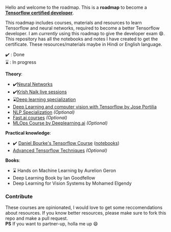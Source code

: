 Hello and welcome to the roadmap. This is a **roadmap** to become a **[Tensorflow certified developer](https://www.tensorflow.org/certificate)**.

This roadmap includes courses, materials and resources to learn Tensorflow and neural networks, required to become a better Tensorflow developer. I am _currently_ using this roadmap to give the developer exam :smile:. This repository has all the notebooks and notes I have created to get the certificate. These resources/materials maybe in Hindi or English language.

✔️ : Done  
⌛ : In progress

**Theory**:

- ✔️[Neural Networks](https://www.youtube.com/playlist?list=PLZHQObOWTQDNU6R1_67000Dx_ZCJB-3pi)
- ✔️[Krish Naik live sessions](https://www.youtube.com/playlist?list=PLZoTAELRMXVPiyueAqA_eQnsycC_DSBns)
- ⌛[Deep learning specialization](https://www.coursera.org/specializations/deep-learning)
- [Deep Learning and computer vision with Tensorflow by Jose Portilia](https://www.udemy.com/share/101ryu3@oRGTd0JBuBXdYapiM6IvMkH2XPnpdnrqqrasOqlwWRQ-z2f2IezUTcqjuXyHHpz7dQ==/)
- [NLP Specialization](https://www.deeplearning.ai/courses/natural-language-processing-specialization/) _(Optional)_
- [Fast.ai courses](https://course.fast.ai/) _(Optional)_
- [MLOps Course by Deeplearning.ai](https://www.deeplearning.ai/courses/machine-learning-engineering-for-production-mlops/) _(Optional)_

**Practical knowledge**:

- ✔️ [Daniel Bourke's Tensorflow Course](https://www.udemy.com/course/tensorflow-developer-certificate-machine-learning-zero-to-mastery/) ([notebooks](Tensorflow_ztm_notebooks/))
- [Advanced Tensorflow Techniques](https://www.deeplearning.ai/courses/tensorflow-advanced-techniques-specialization/) _(Optional)_

**Books**:

- ⌛ Hands on Machine Learning by Aurelion Geron
- Deep Learning Book by Ian Goodfellow
- Deep Learning for Vision Systems by Mohamed Elgendy

### Contribute

These courses are opinionated, I would love to get some reccomendations about resources. If you know better resources, please make sure to fork this repo and make a pull request.  
**PS** If you want to partner-up, holla me up :smile:
